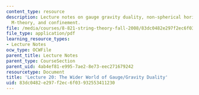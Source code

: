 ```yaml
---
content_type: resource
description: Lecture notes on gauge gravity duality, non-spherical horizons, Dp-branes,
  M-theory, and confinement.
file: /media/courses/8-821-string-theory-fall-2008/83dc0482e297f2ec6f03932553411230_lecture20.pdf
file_type: application/pdf
learning_resource_types:
- Lecture Notes
ocw_type: OCWFile
parent_title: Lecture Notes
parent_type: CourseSection
parent_uid: 4ab4ef81-e995-7ae2-8e73-eec271679242
resourcetype: Document
title: 'Lecture 20: The Wider World of Gauge/Gravity Duality'
uid: 83dc0482-e297-f2ec-6f03-932553411230
---
```

